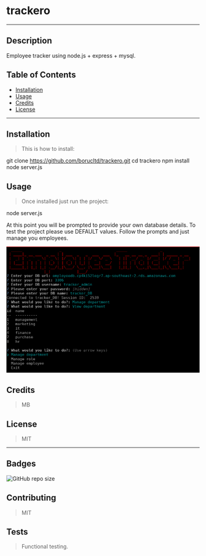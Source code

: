 

  # trackero

  ---

  ## Description
  Employee tracker using node.js + express + mysql.

  ## Table of Contents
  * [Installation](#installation)
  * [Usage](#usage)
  * [Credits](#credits)
  * [License](#license)   

  ---

  ## Installation
  >This is how to install:

git clone https://github.com/borucltd/trackero.git
cd trackero
npm install
node server.js


  ## Usage
  >Once installed just run the project:

node server.js

At this point you will be prompted to provide your own database details.
To test the project please use DEFAULT values.
Follow the prompts and just manage you employees.

![Example](./capture.PNG)

  ## Credits
  >MB

  ## License
  >MIT

  ---

  ## Badges
   ![GitHub repo size](https://img.shields.io/github/repo-size/borucltd/trackero?style=undefined) 

  ## Contributing
  >MIT

  ## Tests
  >Functional testing.

